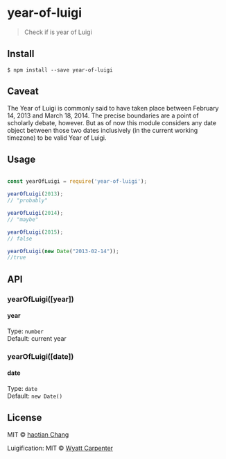 # year-of-luigi

> Check if is year of Luigi

## Install

```
$ npm install --save year-of-luigi
```

## Caveat
The Year of Luigi is commonly said to have taken place between February 14, 2013 and March 18, 2014. The precise boundaries are a point of scholarly debate, however. But as of now this module considers any date object between those two dates inclusively (in the current working timezone) to be valid Year of Luigi.

## Usage

```js

const yearOfLuigi = require('year-of-luigi');

yearOfLuigi(2013);
// "probably"

yearOfLuigi(2014);
// "maybe"

yearOfLuigi(2015);
// false

yearOfLuigi(new Date("2013-02-14"));
//true


```
## API

### yearOfLuigi([year])

#### year

Type: `number`  
Default: current year

### yearOfLuigi([date])

#### date

Type: `date`  
Default: `new Date()`

## License

MIT © [haotian Chang](https://github.com/cht8687)

Luigification: MIT © [Wyatt Carpenter](https://github.com/wyattscarpenter)
